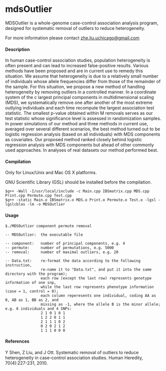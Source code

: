 # mdsOutlier

MDSOutlier is a whole-genome case-control association analysis program, designed for systematic removal of outliers to reduce heterogeneity.

For more information please contact zhe.liu.uchicago@gmail.com

#### Description

In human case-control association studies, population heterogeneity is often present and can lead to increased false-positive results. Various methods have been proposed and are in current use to remedy this situation. We assume that heterogeneity is due to a relatively small number of individuals whose allele frequencies differ from those of the remainder of the sample. For this situation, we propose a new method of handling heterogeneity by removing outliers in a controlled manner. In a coordinate system of the c largest principal components in multidimensional scaling (MDS), we systematically remove one after another of the most extreme outlying individuals and each time recompute the largest association test statistic. The smallest p-value obtained within M removals serves as our test statistic whose significance level is assessed in randomization samples. In power simulations of our method and three methods in current use, averaged over several different scenarios, the best method turned out to be logistic regression analysis (based on all individuals) with MDS components as covariates. Our proposed method ranked closely behind logistic regression analysis with MDS components but ahead of other commonly used approaches. In analyses of real datasets our method performed best.

#### Compilation 

Only for Linux/Unix and Mac OS X platforms.

GNU Scientific Library (GSL) should be installed before the compilation.

    $g++ -Wall -I/usr/local/include -c Main.cpp IBSmatrix.cpp MDS.cpp Print.cpp Permute.cpp Test.cpp
    $g++ -static Main.o IBSmatrix.o MDS.o Print.o Permute.o Test.o -lgsl -lgslcblas -lm -o MDSOutlier

#### Usage

    $./MDSOutlier component permute removal

    -- MDSOutlier:  the executable file
    
    -- component:   number of principal components, e.g. 4
    -- permute:     number of permutations, e.g. 5000
    -- removal:     number of maximal outliers, e.g. 20
    
    -- Data.txt:    re-format the data according to the following instruction,
                    re-name it to "Data.txt", and put it into the same directory with the program);
                    each row (except the last row) represents genotype information of one snp, 
                    while the last row represents phenotype information (case = 1, control = 0);
                    each column reperesents one individual, coding AA as 0, AB as 1, BB as 2, and
                    missing as -1, where the allele B is the minor allele; e.g. 6 individuals and 4 SNPs:
                    2 1 0 1 0 1
                    1 2 2 0 1 1
                    2 1 1 1 0 2
                    0 2 0 2 1 2
                    1 1 1 0 0 0

#### References

Y Shen, Z Liu, and J Ott. Systematic removal of outliers to reduce heterogeneity in case-control association studies. Human Heredity, 70(4):227-231, 2010.
